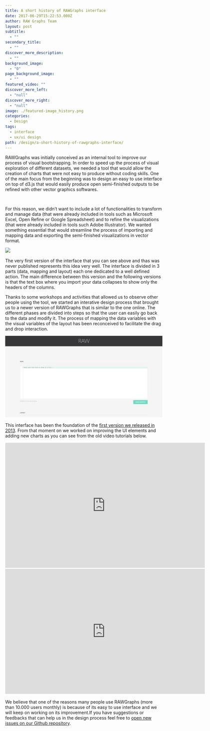 ```yaml
---
title: A short history of RAWGraphs interface
date: 2017-06-29T15:22:53.000Z
author: RAW Graphs Team
layout: post
subtitle:
  - ""
secondary_title:
  - ""
discover_more_description:
  - ""
background_image:
  - "0"
page_background_image:
  - ""
featured_video: ""
discover_more_left:
  - "null"
discover_more_right:
  - "null"
image: ./featured-image_history.png
categories:
  - Design
tags:
  - interface
  - ux/ui design
path: /design/a-short-history-of-rawgraphs-interface/
---
```


<span style="font-weight: 400;">RAWGraphs was initially conceived as an internal tool to improve our process of visual bootstrapping. In order to speed up the process of visual exploration of different datasets, we needed a tool that would allow the creation of charts that were not easy to produce without coding skills. One of the main focus from the beginning was to design an easy to use interface on top of d3.js that would easily produce open semi-finished outputs to be refined with other vector graphics softwares. </span>

&nbsp;

<span style="font-weight: 400;">For this reason, we didn’t want to include a lot of functionalities to transform and manage data (that were already included in tools such as Microsoft Excel, Open Refine or Google Spreadsheet) and to refine the visualizations (that were already included in tools such Adobe Illustrator). We wanted something essential that would streamline the process of importing and mapping data and exporting the semi-finished visualizations in vector format.</span>

![](./raw1small2.gif)

The very first version of the interface that you can see above and thas was never published represents this idea very well. The interface is divided in 3 parts (data, mapping and layout) each one dedicated to a well defined action. The main difference between this version and the following versions is that the text box where you import your data collapses to show only the headers of the columns.

<span style="font-weight: 400;">Thanks to some workshops and activities that allowed us to observe other people using the tool, we started an interative design process that brought us to a newer version of RAWGraphs that is similar to the one online. The different phases are divided into steps so that the user can easily go back to the data and modify it. The process of mapping the data variables with the visual variables of the layout has been reconceived to facilitate the drag and drop interaction. </span>

![](./raw2small.gif)

<span style="font-weight: 400;">This interface has been the foundation of the <a href="http://www.densitydesign.org/2013/10/raw-the-missing-link-between-spreadsheets-and-vector-graphics/" target="_blank" rel="noopener">first version we released in 2013</a>. From that moment on we worked on improving the UI elements and adding new charts as you can see from the old video tutorials below.</span>

<iframe src="https://player.vimeo.com/video/75866661" allowfullscreen="allowfullscreen" width="640" height="400" frameborder="0"></iframe>

<iframe src="https://player.vimeo.com/video/91605650" allowfullscreen="allowfullscreen" width="640" height="400" frameborder="0"></iframe>

We believe that one of the reasons many people use RAWGraphs (more than 10.000 users monthly) is because of its easy to use interface and we will keep on working on its improvement.If you have suggestions or feedbacks that can help us in the design process feel free to <a href="https://github.com/densitydesign/raw/issues" target="_blank" rel="noopener">open new issues on our Github repository</a>.
